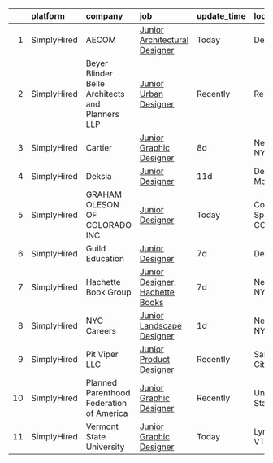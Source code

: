 

|    | platform    | company                                         | job                                                                                                                                         | update_time   | location             |
|---:|:------------|:------------------------------------------------|:--------------------------------------------------------------------------------------------------------------------------------------------|:--------------|:---------------------|
|  1 | SimplyHired | AECOM                                           | [Junior Architectural Designer](https://www.simplyhired.com/job/3pcYFOvPU7EpXCWGWpfaSZwO6bEFmdhE4gIXyiTQEn9Y4M3v1SuUGw?q=junior+designer)   | Today         | Detroit, MI          |
|  2 | SimplyHired | Beyer Blinder Belle Architects and Planners LLP | [Junior Urban Designer](https://www.simplyhired.com/job/MvPx4V_QEXdqp3H4ogV55d6Ax_yT7RcxKPg1ok-CiqTWtOHI1bwHaQ?q=junior+designer)           | Recently      | Remote               |
|  3 | SimplyHired | Cartier                                         | [Junior Graphic Designer](https://www.simplyhired.com/job/Qm1Kb11VCsWCNhaiEfDfuwO5qfPCM6pUTz3Hm0dfAnpCgbFAx_hCjA?q=junior+designer)         | 8d            | New York, NY         |
|  4 | SimplyHired | Deksia                                          | [Junior Designer](https://www.simplyhired.com/job/yaA0jUziR4YMmq8WsT3gQVv1SyRzH5KNawHDrUn90fhxpQ92ufgzZw?q=junior+designer)                 | 11d           | Des Moines, IA       |
|  5 | SimplyHired | GRAHAM OLESON OF COLORADO INC                   | [Junior Designer](https://www.simplyhired.com/job/LfetCQAiZ7IqDSaIsSBxkXcCKzuqC8prW3km1rNq8ufzxPrvOG_tUg?q=junior+designer)                 | Today         | Colorado Springs, CO |
|  6 | SimplyHired | Guild Education                                 | [Junior Designer](https://www.simplyhired.com/job/jRpJwH3mWcsUxEQeLJYm70ji6mniwLM7tX9m4-EW2YejVt3wZYCKFw?q=junior+designer)                 | 7d            | Denver, CO           |
|  7 | SimplyHired | Hachette Book Group                             | [Junior Designer, Hachette Books](https://www.simplyhired.com/job/22mR9IP_bThKByd2qGiMyO4fx-XwqArSDJnoWBpWI4__54upccgEwg?q=junior+designer) | 7d            | New York, NY         |
|  8 | SimplyHired | NYC Careers                                     | [Junior Landscape Designer](https://www.simplyhired.com/job/x3dnaZhhR2tIm5kM8kFzqXiU0ktNUHEYBH61zQhSAn6uMBN3yoEmsw?q=junior+designer)       | 1d            | New York, NY         |
|  9 | SimplyHired | Pit Viper LLC                                   | [Junior Product Designer](https://www.simplyhired.com/job/ihKAi5EDJdMD8n4wGEwHelnb7Uj776oH14OmLE3O7WHVCZiajYD8Gg?q=junior+designer)         | Recently      | Salt Lake City, UT   |
| 10 | SimplyHired | Planned Parenthood Federation of America        | [Junior Graphic Designer](https://www.simplyhired.com/job/iyGpgklOFiifAtfklAeLbN-xIBDOJVne8QSlrfymPg2QUOd8yADfuA?q=junior+designer)         | Recently      | United States        |
| 11 | SimplyHired | Vermont State University                        | [Junior Graphic Designer](https://www.simplyhired.com/job/ncWOPu13UDwcIKh1aY2JAxfFJJbRiQwe7Qtt9qEt1D0tqy9jQLRnww?q=junior+designer)         | Today         | Lyndonville, VT      |